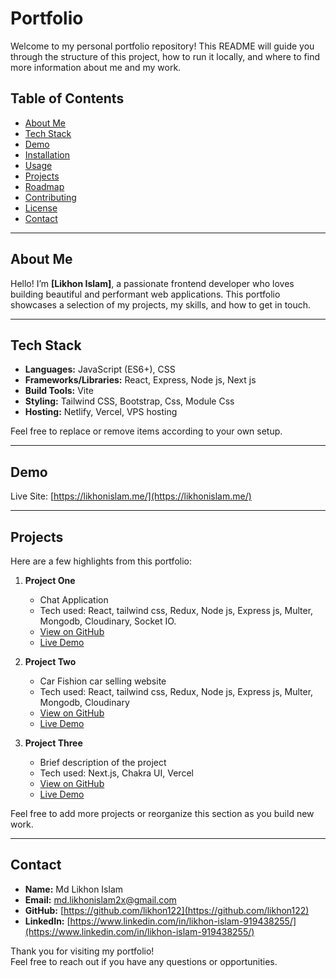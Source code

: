 # Portfolio

Welcome to my personal portfolio repository! This README will guide you through the structure of this project, how to run it locally, and where to find more information about me and my work.

## Table of Contents

- [About Me](#about-me)  
- [Tech Stack](#tech-stack)  
- [Demo](#demo)  
- [Installation](#installation)  
- [Usage](#usage)  
- [Projects](#projects)  
- [Roadmap](#roadmap)  
- [Contributing](#contributing)  
- [License](#license)  
- [Contact](#contact)  

---

## About Me

Hello! I’m **[Likhon Islam]**, a passionate frontend developer who loves building beautiful and performant web applications. This portfolio showcases a selection of my projects, my skills, and how to get in touch.

---

## Tech Stack

- **Languages:** JavaScript (ES6+), CSS  
- **Frameworks/Libraries:** React, Express, Node js, Next js  
- **Build Tools:** Vite 
- **Styling:** Tailwind CSS, Bootstrap, Css, Module Css  
- **Hosting:** Netlify, Vercel, VPS hosting

Feel free to replace or remove items according to your own setup.

---

## Demo

Live Site: [https://likhonislam.me/](https://likhonislam.me/)

---

## Projects

Here are a few highlights from this portfolio:

1. **Project One**  
   - Chat Application  
   - Tech used: React, tailwind css, Redux, Node js, Express js, Multer, Mongodb, Cloudinary, Socket IO. 
   - [View on GitHub](https://github.com/likhon122/Chat-app)  
   - [Live Demo]([https://project-one-demo.com](https://chat-app-three-olive.vercel.app/))

2. **Project Two**  
   - Car Fishion car selling website  
   - Tech used: React, tailwind css, Redux, Node js, Express js, Multer, Mongodb, Cloudinary
   - [View on GitHub](https://github.com/your-username/project-two)  
   - [Live Demo](https://project-two-demo.com)

3. **Project Three**  
   - Brief description of the project  
   - Tech used: Next.js, Chakra UI, Vercel  
   - [View on GitHub](https://github.com/likhon122/car-fision-frontend)  
   - [Live Demo](https://carfision.vercel.app/)

Feel free to add more projects or reorganize this section as you build new work.


---

## Contact

- **Name:** Md Likhon Islam
- **Email:** md.likhonislam2x@gmail.com  
- **GitHub:** [https://github.com/likhon122](https://github.com/likhon122)  
- **LinkedIn:** [https://www.linkedin.com/in/likhon-islam-919438255/](https://www.linkedin.com/in/likhon-islam-919438255/)  

Thank you for visiting my portfolio!  
Feel free to reach out if you have any questions or opportunities.  
